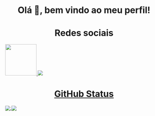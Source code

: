 <h1 align='center' >Olá 👋, bem vindo ao meu perfil!</h1>

<h1 align='center'>Redes sociais</h1>
<a  align='center' href="https://www.linkedin.com/in/guilhermerodriguessousa/">
  <img src="./linkedin-logo-black-and-white-png-14.avif" width='100em' />
<a align='center' href="https://www.linkedin.com/in/guilhermerodriguessousa/">
  <img src="./whatsapp.png" />

<h1 align='center'>GitHub Status</h1>
<a href="https://github.com/anuraghazra/convoychat">
  <img align="center" src="https://github-readme-stats.vercel.app/api?username=guilhermerodriguess&show_icons=true&theme=radical" />
</a>
<a href="https://github.com/anuraghazra/github-readme-stats">
  <img align="center" src="https://github-readme-stats.vercel.app/api/top-langs/?username=guilhermerodriguess&layout=compact" />
</a>

